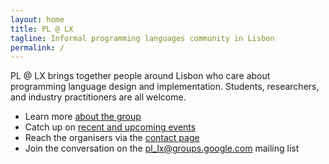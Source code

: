 ```yaml
---
layout: home
title: PL @ LX
tagline: Informal programming languages community in Lisbon
permalink: /
---
```


PL @ LX brings together people around Lisbon who care about programming language design and implementation. Students, researchers, and industry practitioners are all welcome.

- Learn more [about the group](/about/)
- Catch up on [recent and upcoming events](/events/)
- Reach the organisers via the [contact page](/contact/)
- Join the conversation on the [pl_lx@groups.google.com](https://groups.google.com/g/pl_lx/) mailing list
